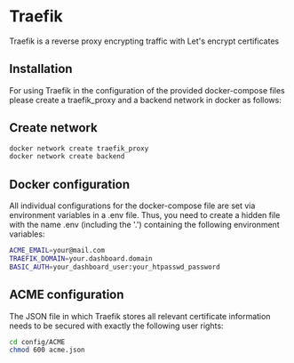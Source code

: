 # Traefik

Traefik is a reverse proxy encrypting traffic with Let's encrypt certificates

## Installation

For using Traefik in the configuration of the provided docker-compose files
please create a traefik_proxy and a backend network in docker as follows:

## Create network

```bash
docker network create traefik_proxy
docker network create backend
```

## Docker configuration

All individual configurations for the docker-compose file are set via
environment variables in a .env file. Thus, you need to create a hidden
file with the name .env (including the '.') containing the following
environment variables:

```bash
ACME_EMAIL=your@mail.com
TRAEFIK_DOMAIN=your.dashboard.domain
BASIC_AUTH=your_dashboard_user:your_htpasswd_password
```

## ACME configuration

The JSON file in which Traefik stores all relevant certificate information
needs to be secured with exactly the following user rights:

```bash
cd config/ACME
chmod 600 acme.json
```
